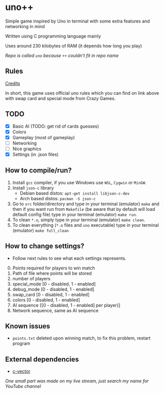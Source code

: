 # uno++
Simple game inspired by Uno in terminal with some extra features and networking in mind

Written using C programming language mainly

Uses around 230 kilobytes of RAM (it depends how long you play)

*Repo is called `uno` because `++` couldn't fit in repo name*

## Rules
[Credits](https://en.wikipedia.org/wiki/Uno_(card_game))

In short, this game uses official uno rules which you can find on link above with swap card and special mode from Crazy Games.

## TODO
- [x] Basic AI (TODO: get rid of cards guesses)
- [x] Colors
- [x] Gameplay (most of gameplay)
- [ ] Networking
- [ ] Nice graphics
- [x] Settings (in .json files)

## How to compile/run?
1. Install `gcc` compiler, if you use Windows use `WSL`, `Cygwin` or `MinGW`.
2. Install `json-c` library
    - Debian based distos: `apt-get install libjson-c-dev`
    - Arch based distos: `pacman -S json-c`
2. Go to `src` folder/directory and type in your terminal (emulator) `make` and then if you want run from `Makefile` (be aware that by default 
will load default config file) type in your terminal (emulator) `make run`.
3. To clean `*.o`, simply type in your terminal (emulator) `make clean`.
4. To clean everything (`*.o` files and `uno` executable) type in your terminal (emulator) `make full_clean`

## How to change settings?
- Follow next rules to see what each settings represents.
0. Points required for players to win match
1. Path of file where points will be stored
2. number of players
3. special_mode [0 - disabled, 1 - enabled]
4. debug_mode [0 - disabled, 1 - enabled]
5. swap_card [0 - disabled, 1 - enabled]
6. colors [0 - disabled, 1 - enabled]
7. AI sequence {[0 - disabled, 1 - enabled] per player}]
8. Network sequence, same as AI sequence

## Known issues
- `points.txt` deleted upon winning match, to fix this problem, restart program

## External dependencies
- [c-vector](https://github.com/eteran/c-vector)

*One small part was made on my live stream, just search my name for YouTube channel*
